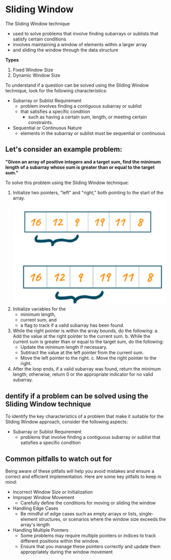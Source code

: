 # Sliding Window
The Sliding Window technique 
- used to solve problems that involve finding subarrays or sublists that satisfy certain conditions
- involves maintaining a window of elements within a larger array 
- and sliding the window through the data structure 

**Types**
1. Fixed Window Size
2. Dynamic Window Size

To understand if a question can be solved using the Sliding Window technique, look for the following characteristics:
- Subarray or Sublist Requirement
    - problem involves finding a contiguous subarray or sublist 
    - that satisfies a specific condition
        - such as having a certain sum, length, or meeting certain constraints.
- Sequential or Continuous Nature
    - elements in the subarray or sublist must be sequential or continuous 


## Let's consider an example problem: 
**"Given an array of positive integers and a target sum, find the minimum length of a subarray whose sum is greater than or equal to the target sum."**

To solve this problem using the Sliding Window technique:

1. Initialize two pointers, "left" and "right," both pointing to the start of the array.
![Sliding Window](assets/sliding-window.png)
2. Initialize variables for the 
    - minimum length, 
    - current sum, and 
    - a flag to track if a valid subarray has been found.
3. While the right pointer is within the array bounds, do the following:
   a. Add the value at the right pointer to the current sum.
   b. While the current sum is greater than or equal to the target sum, do the following:
      - Update the minimum length if necessary.
      - Subtract the value at the left pointer from the current sum.
      - Move the left pointer to the right.
   c. Move the right pointer to the right.
4. After the loop ends, if a valid subarray was found, return the minimum length; otherwise, return 0 or the appropriate indicator for no valid subarray.


## dentify if a problem can be solved using the Sliding Window technique
To identify the key characteristics of a problem that make it suitable for the Sliding Window approach, consider the following aspects:

- Subarray or Sublist Requirement
    - problems that involve finding a contiguous subarray or sublist that satisfies a specific condition

## Common pitfalls to watch out for
Being aware of these pitfalls will help you avoid mistakes and ensure a correct and efficient implementation. Here are some key pitfalls to keep in mind:
- Incorrect Window Size or Initialization
- Improper Window Movement
    - Carefully define the conditions for moving or sliding the window
- Handling Edge Cases
    - Be mindful of edge cases such as empty arrays or lists, single-element structures, or scenarios where the window size exceeds the array's length
- Handling Multiple Pointers
    - Some problems may require multiple pointers or indices to track different positions within the window. 
    - Ensure that you manage these pointers correctly and update them appropriately during the window movement
